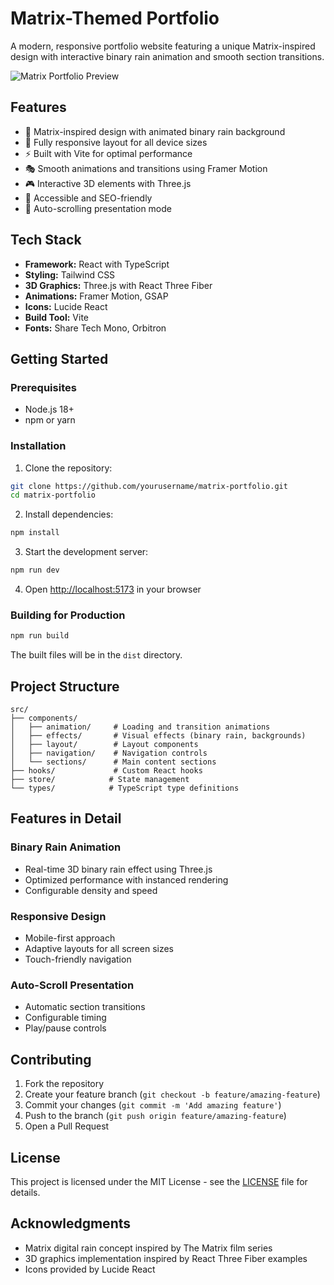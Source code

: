 # Matrix-Themed Portfolio

A modern, responsive portfolio website featuring a unique Matrix-inspired design with interactive binary rain animation and smooth section transitions.

![Matrix Portfolio Preview](https://images.unsplash.com/photo-1526374965328-7f61d4dc18c5?auto=format&fit=crop&q=80&w=1200&h=600)

## Features

- 🎨 Matrix-inspired design with animated binary rain background
- 📱 Fully responsive layout for all device sizes
- ⚡ Built with Vite for optimal performance
- 🎭 Smooth animations and transitions using Framer Motion
- 🎮 Interactive 3D elements with Three.js
- 🎯 Accessible and SEO-friendly
- 🔄 Auto-scrolling presentation mode

## Tech Stack

- **Framework:** React with TypeScript
- **Styling:** Tailwind CSS
- **3D Graphics:** Three.js with React Three Fiber
- **Animations:** Framer Motion, GSAP
- **Icons:** Lucide React
- **Build Tool:** Vite
- **Fonts:** Share Tech Mono, Orbitron

## Getting Started

### Prerequisites

- Node.js 18+ 
- npm or yarn

### Installation

1. Clone the repository:
```bash
git clone https://github.com/yourusername/matrix-portfolio.git
cd matrix-portfolio
```

2. Install dependencies:
```bash
npm install
```

3. Start the development server:
```bash
npm run dev
```

4. Open [http://localhost:5173](http://localhost:5173) in your browser

### Building for Production

```bash
npm run build
```

The built files will be in the `dist` directory.

## Project Structure

```
src/
├── components/
│   ├── animation/     # Loading and transition animations
│   ├── effects/       # Visual effects (binary rain, backgrounds)
│   ├── layout/        # Layout components
│   ├── navigation/    # Navigation controls
│   └── sections/      # Main content sections
├── hooks/             # Custom React hooks
├── store/            # State management
└── types/            # TypeScript type definitions
```

## Features in Detail

### Binary Rain Animation
- Real-time 3D binary rain effect using Three.js
- Optimized performance with instanced rendering
- Configurable density and speed

### Responsive Design
- Mobile-first approach
- Adaptive layouts for all screen sizes
- Touch-friendly navigation

### Auto-Scroll Presentation
- Automatic section transitions
- Configurable timing
- Play/pause controls

## Contributing

1. Fork the repository
2. Create your feature branch (`git checkout -b feature/amazing-feature`)
3. Commit your changes (`git commit -m 'Add amazing feature'`)
4. Push to the branch (`git push origin feature/amazing-feature`)
5. Open a Pull Request

## License

This project is licensed under the MIT License - see the [LICENSE](LICENSE) file for details.

## Acknowledgments

- Matrix digital rain concept inspired by The Matrix film series
- 3D graphics implementation inspired by React Three Fiber examples
- Icons provided by Lucide React

